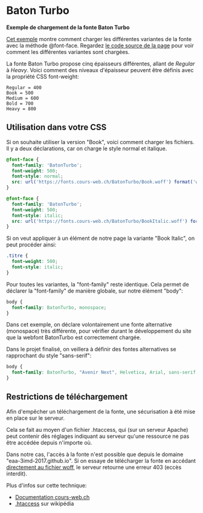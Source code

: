# Baton Turbo

**Exemple de chargement de la fonte Baton Turbo**

[Cet exemple](https://eaa-3imd-2017.github.io/css-layouts/batonturbo.html) montre comment charger les différentes variantes de la fonte avec la méthode @font-face. Regardez [le code source de la page](https://github.com/eaa-3imd-2017/css-layouts/blob/master/batonturbo.html) pour voir comment les différentes variantes sont chargées.

La fonte Baton Turbo propose cinq épaisseurs différentes, allant de *Regular* à *Heavy*. Voici comment des niveaux d'épaisseur peuvent être définis avec la propriété CSS font-weight:

```
Regular = 400
Book = 500
Medium = 600
Bold = 700
Heavy = 800
```

## Utilisation dans votre CSS

Si on souhaite utiliser la version "Book", voici comment charger les fichiers. Il y a deux déclarations, car on charge le style normal et italique.

```css
@font-face {
  font-family: 'BatonTurbo';
  font-weight: 500;
  font-style: normal;
  src: url('https://fonts.cours-web.ch/BatonTurbo/Book.woff') format('woff');
}

@font-face {
  font-family: 'BatonTurbo';
  font-weight: 500;
  font-style: italic;
  src: url('https://fonts.cours-web.ch/BatonTurbo/BookItalic.woff') format('woff');
}
```

Si on veut appliquer à un élément de notre page la variante "Book Italic", on peut procéder ainsi:

```css
.titre {
  font-weight: 500;
  font-style: italic;
}
```

Pour toutes les variantes, la "font-family" reste identique. Cela permet de déclarer la "font-family" de manière globale, sur notre élément "body":

```css
body {
  font-family: BatonTurbo, monospace;
}
```

Dans cet exemple, on déclare volontairement une fonte alternative (monospace) très différente, pour vérifier durant le développement du site que la webfont BatonTurbo est correctement chargée.

Dans le projet finalisé, on veillera à définir des fontes alternatives se rapprochant du style "sans-serif":

```css
body {
  font-family: BatonTurbo, "Avenir Next", Helvetica, Arial, sans-serif;
}
```

## Restrictions de téléchargement

Afin d'empêcher un téléchargement de la fonte, une sécurisation à été mise en place sur le serveur.

Cela se fait au moyen d'un fichier .htaccess, qui (sur un serveur Apache) peut contenir dès réglages indiquant au serveur qu'une ressource ne pas être accédée depuis n'importe où.

Dans notre cas, l'accès à la fonte n'est possible que depuis le domaine "eaa-3imd-2017.github.io". Si on essaye de télécharger la fonte en accédant [directement au fichier woff](http://fonts.cours-web.ch/BatonTurbo/RegularItalic.woff), le serveur retourne une erreur 403 (eccès interdit).

Plus d'infos sur cette technique: 

* [Documentation cours-web.ch](http://cours-web.ch/divers/htaccess/)
* [.htaccess](https://fr.wikipedia.org/wiki/.htaccess) sur wikipédia